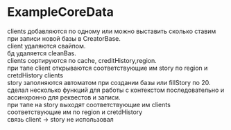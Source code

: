# ExampleCoreData
 clients добавляются по одному или можно выставить сколько ставим при записи новой базы в CreatorBase.<br>
 client удаляются свайпом.<br>
 бд удаляется cleanBas.<br>
 clients сортируются по cache, creditHistory,region.<br>
 при тапе client открываются соответствующие им story по region и cretdHistory clients<br>
 story заполняются автоматом при создании базы или fillStory по 20.<br>
 сделал несколько функций для работы с контекстом последовательно и ассинхронно для реквестов и записи.<br>
 при тапе на story выходят соответствующие им clients соответствующие им по region и cretdHistory <br>
 связь client -> story не использовал<br>
 
